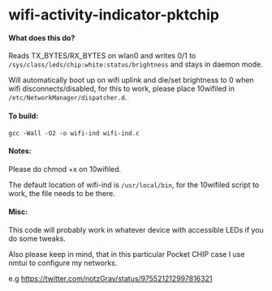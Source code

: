 # wifi-activity-indicator-pktchip
#### What does this do?
Reads TX_BYTES/RX_BYTES on wlan0 and writes 0/1 to `/sys/class/leds/chip:white:status/brightness` and stays in daemon mode.

Will automatically boot up on wifi uplink and die/set brightness to 0 when wifi disconnects/disabled, for this to work, please place 10wifiled in `/etc/NetworkManager/dispatcher.d`.

#### To build:
`gcc -Wall -O2 -o wifi-ind wifi-ind.c`

#### Notes:

Please do chmod +x on 10wifiled.

The default location of wifi-ind is `/usr/local/bin`, for the 10wifiled script to work, the file needs to be there.

#### Misc:

This code will probably work in whatever device with accessible LEDs if you do some tweaks.

Also please keep in mind, that in this particular Pocket CHIP case I use nmtui to configure my networks.

e.g https://twitter.com/notzGrav/status/975521212997816321
